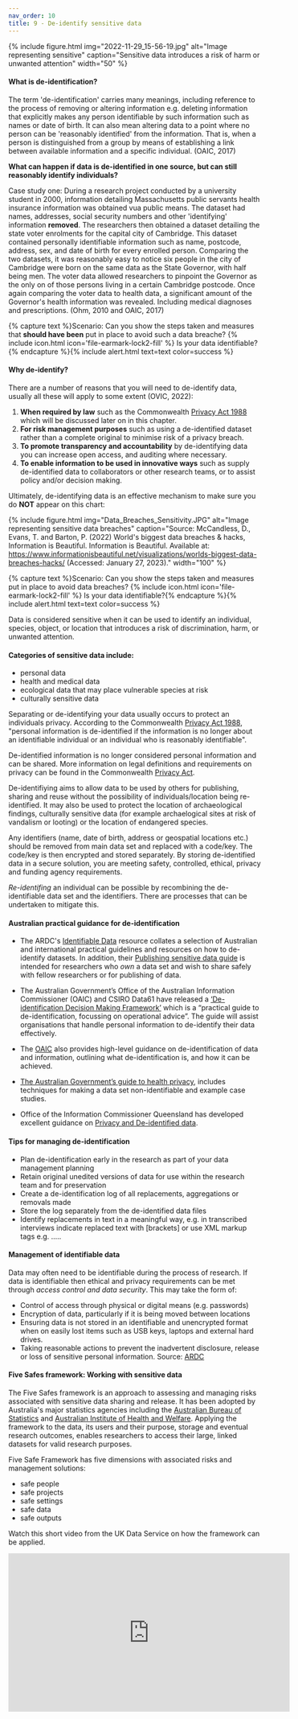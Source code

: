 ```yaml
---
nav_order: 10
title: 9 - De-identify sensitive data
---
```

{% include figure.html img="2022-11-29_15-56-19.jpg" alt="Image representing sensitive" caption="Sensitive data introduces a risk of harm or unwanted attention" width="50" %}

#### What is de-identification?

The term 'de-identification' carries many meanings, including reference to the process of removing or altering information e.g. deleting information that explicitly makes any person identifiable by such information such as names or date of birth. It can also mean altering data to a point where no person can be 'reasonably identified' from the information. That is, when a person is distinguished from a group by means of establishing a link between available information and a specific individual. (OAIC, 2017)

**What can happen if data is de-identified in one source, but can still reasonably identify individuals?**

Case study one: During a research project conducted by a university student in 2000, information detailing Massachusetts public servants health insurance information was obtained vua public means. The dataset had names, addresses, social security numbers and other 'identifying' information **removed**. The researchers then obtained a dataset detailing the state voter enrolments for the capital city of Cambridge. This dataset contained personally identifiable information such as name, postcode, address, sex, and date of birth for every enrolled person. Comparing the two datasets, it was reasonably easy to notice six people in the city of Cambridge were born on the same data as the State Governor, with half being men. The voter data allowed researchers to pinpoint the Governor as the only on of those persons living in a certain Cambridge postcode. Once again comparing the voter data to health data, a significant amount of the Governor's health information was revealed. Including medical diagnoses and prescriptions. (Ohm, 2010 and OAIC, 2017)

{% capture text %}Scenario: Can you show the steps taken and measures that **should have been** put in place to avoid such a data breache? {% include icon.html icon='file-earmark-lock2-fill' %} Is your data identifiable?{% endcapture %}{% include alert.html text=text color=success %}

#### Why de-identify?

There are a number of reasons that you will need to de-identify data, usually all these will apply to some extent (OVIC, 2022):

1. **When required by law** such as the Commonwealth [Privacy Act 1988](https://www.legislation.gov.au/Details/C2016C00979) which will be discussed later on in this chapter.
2. **For risk management purposes** such as using a de-identified dataset rather than a complete original to minimise risk of a privacy breach.
3. **To promote transparency and accountability** by de-identifying data you can increase open access, and auditing where necessary.
4. **To enable information to be used in innovative ways** such as supply de-identified data to collaborators or other research teams, or to assist policy and/or decision making. 

Ultimately, de-identifying data is an effective mechanism to make sure you do **NOT** appear on this chart:

{% include figure.html img="Data_Breaches_Sensitivity.JPG" alt="Image representing sensitive data breaches" caption="Source: McCandless, D., Evans, T. and Barton, P. (2022) World's biggest data breaches &amp; hacks, Information is Beautiful. Information is Beautiful. Available at: https://www.informationisbeautiful.net/visualizations/worlds-biggest-data-breaches-hacks/ (Accessed: January 27, 2023)." width="100" %}

{% capture text %}Scenario: Can you show the steps taken and measures put in place to avoid data breaches? {% include icon.html icon='file-earmark-lock2-fill' %} Is your data identifiable?{% endcapture %}{% include alert.html text=text color=success %}

Data is considered sensitive when it can be used to identify an individual, species, object, or location that introduces a risk of discrimination, harm, or unwanted attention. 

#### Categories of sensitive data include:

* personal data
* health and medical data 
* ecological data that may place vulnerable species at risk
* culturally sensitive data

Separating or de-identifying your data usually occurs to protect an individuals privacy.  According to the Commonwealth [Privacy Act 1988](https://www.legislation.gov.au/Details/C2016C00979), "personal information is de-identified if the information is no longer about an identifiable individual or an individual who is reasonably identifiable".  

De-identified information is no longer considered personal information and can be shared. More information on legal definitions and requirements on privacy can be found in the Commonwealth [Privacy Act](https://www.legislation.gov.au/Details/C2016C00979).

De-identifiying aims to allow data to be used by others for publishing, sharing and reuse without the possibility of individuals/location being re-identified. It may also be used to protect the location of archaeological findings, culturally sensitive data (for example archaelogical sites at risk of vandalism or looting) or the location of endangered species.  

Any identifiers (name, date of birth, address or geospatial locations etc.) should be removed from main data set and replaced with a code/key.  The code/key is then encrypted and stored separately. By storing de-identified data in a secure solution, you are meeting safety, controlled, ethical, privacy and funding agency requirements.  

*Re-identifing* an individual can be possible by recombining the de-identifiable data set and the identifiers. There are processes that can be undertaken to mitigate this.

#### Australian practical guidance for de-identification

- The ARDC's [Identifiable Data](https://ardc.edu.au/resource/identifiable-data/) resource collates a selection of Australian and international practical guidelines and resources on how to de-identify datasets. In addition, their [Publishing sensitive data guide](https://ardc.edu.au/resource/publishing-sensitive-data-guide/) is intended for researchers who *own* a data set and wish to share safely with fellow researchers or for publishing of data.

* The Australian Government’s Office of the Australian Information Commissioner (OAIC) and CSIRO Data61 have released a [‘De-identification Decision Making Framework’](https://www.oaic.gov.au/privacy/guidance-and-advice/de-identification-decision-making-framework) which is a “practical guide to de-identification, focussing on operational advice”.  The guide will assist organisations that handle personal information to de-identify their data effectively. 

* The [OAIC](https://www.oaic.gov.au/agencies-and-organisations/guides/de-identification-and-the-privacy-act) also provides high-level guidance on de-identification of data and information, outlining what de-identification is, and how it can be achieved. 

* [The Australian Government’s guide to health privacy](https://www.oaic.gov.au/privacy/guidance-and-advice/guide-to-health-privacy), includes techniques for making a data set non-identifiable and example case studies.
 
* Office of the Information Commissioner Queensland has developed excellent guidance on [Privacy and De-identified data](https://www.oic.qld.gov.au/guidelines/for-government/guidelines-privacy-principles/anonymity/privacy-and-de-identification).

#### Tips for managing de-identification 

* Plan de-identification early in the research as part of your data management planning
* Retain original unedited versions of data for use within the research team and for preservation
* Create a de-identification log of all replacements, aggregations or removals made
* Store the log separately from the de-identified data files
* Identify replacements in text in a meaningful way, e.g. in transcribed interviews indicate replaced text with [brackets] or use XML markup tags e.g. <anon>.....</anon>

#### Management of identifiable data

Data may often need to be identifiable during the process of research. If data is identifiable then ethical and privacy requirements can be met through *access control and data security*. This may take the form of:

* Control of access through physical or digital means (e.g. passwords)
* Encryption of data, particularly if it is being moved between locations
* Ensuring data is not stored in an identifiable and unencrypted format when on easily lost items such as USB keys, laptops and external hard drives.
* Taking reasonable actions to prevent the inadvertent disclosure, release or loss of sensitive personal information.
Source: [ARDC](https://ardc.edu.au/resource/identifiable-data/)

#### Five Safes framework: Working with sensitive data 

The Five Safes framework is an approach to assessing and managing risks associated with sensitive data sharing and release.  It has been adopted by Australia's major statistics agencies including the [Australian Bureau of Statistics](https://www.abs.gov.au/about/data-services/data-confidentiality-guide/five-safes-framework) and [Australian Institute of Health and Welfare](https://www.aihw.gov.au/about-our-data/data-governance/the-five-safes-framework). Applying the framework to the data, its users and their purpose, storage and eventual research outcomes, enables researchers to access their large, linked datasets for valid research purposes.

Five Safe Framework has five dimensions with associated risks and management solutions:
* safe people
* safe projects
* safe settings
* safe data
* safe outputs

Watch this short video from the UK Data Service on how the framework can be applied.
<iframe width="560" height="315" src="https://www.youtube.com/embed/Mln9T52mwj0" title="YouTube video player" frameborder="0" allow="accelerometer; autoplay; clipboard-write; encrypted-media; gyroscope; picture-in-picture" allowfullscreen></iframe>
